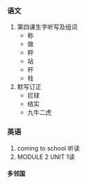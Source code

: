 ### 语文
1. 第四课生字听写及组词
   - 称
   - 做
   - 秤
   - 站
   - 杆
   - 柱 
2. 默写订正
   - 拦球
   - 结实
   - 九牛二虎
### 英语
1. coming to school 听读
2. MODULE 2 UNIT 1读 
#### 多邻国 
